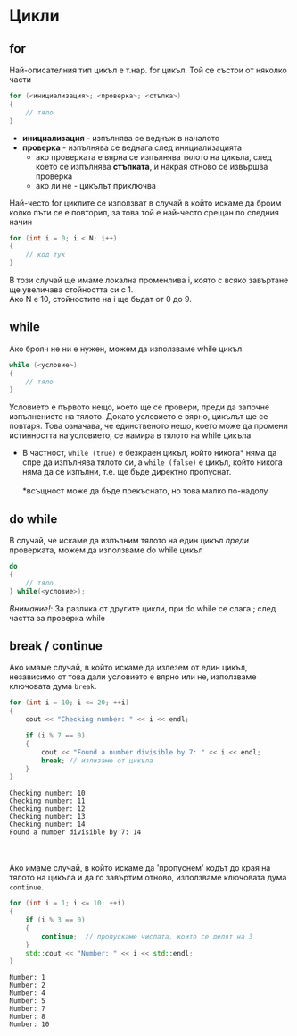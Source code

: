 # Цикли

## for
Най-описателния тип цикъл е т.нар. for цикъл. Той се състои от няколко части

```cpp
for (<инициализация>; <проверка>; <стъпка>)
{
    // тяло
}
```

- **инициализация** - изпълнява се веднъж в началото
- **проверка** - изпълнява се веднага след инициализацията
    - ако проверката е вярна се изпълнява тялото на цикъла, след което се изпълнява **стъпката**, и накрая отново се извършва проверка
    - ако ли не - цикълът приключва

Най-често for циклите се използват в случай в който искаме да броим колко пъти се е повторил, за това той е най-често срещан по следния начин

```cpp
for (int i = 0; i < N; i++)
{
    // код тук
}
```

В този случай ще имаме локална променлива i, която с всяко завъртане ще увеличава стойността си с 1.\
Ако N е 10, стойностите на i ще бъдат от 0 до 9.

## while
Ако брояч не ни е нужен, можем да използваме while цикъл.

```cpp
while (<условие>)
{
    // тяло
}
```

Условието е първото нещо, което ще се провери, преди да започне изпълнението на тялото. Докато условието е вярно, цикълът ще се повтаря. Това означава, че единственото нещо, което може да промени истинността на условието, се намира в тялото на while цикъла. 
- В частност, ``while (true)`` е безкраен цикъл, който никога* няма да спре да изпълнява тялото си, а ``while (false)`` е цикъл, който никога няма да се изпълни, т.е. ще бъде директно пропуснат.\
\
*всъщност може да бъде прекъснато, но това малко по-надолу

## do while
В случай, че искаме да изпълним тялото на един цикъл *преди* проверката, можем да използваме do while цикъл

```cpp
do
{
    // тяло
} while(<условие>);
```

*Внимание!*: За разлика от другите цикли, при do while се слага ; след частта за проверка while

## break / continue
Ако имаме случай, в който искаме да излезем от един цикъл, независимо от това дали условието е вярно или не, използваме ключовата дума `break`.

```cpp
for (int i = 10; i <= 20; ++i) 
{
    cout << "Checking number: " << i << endl;

    if (i % 7 == 0) 
    {
        cout << "Found a number divisible by 7: " << i << endl;
        break; // излизаме от цикъла
    }
}
```
```
Checking number: 10
Checking number: 11
Checking number: 12
Checking number: 13
Checking number: 14
Found a number divisible by 7: 14
```
\
\
Ако имаме случай, в който искаме да 'пропуснем' кодът до края на тялото на цикъла и да го завъртим отново, използваме ключовата дума `continue`.

```cpp
for (int i = 1; i <= 10; ++i) 
{
    if (i % 3 == 0) 
    {
        continue;  // пропускаме числата, които се делят на 3
    }
    std::cout << "Number: " << i << std::endl;
}
```
```
Number: 1
Number: 2
Number: 4
Number: 5
Number: 7
Number: 8
Number: 10
```